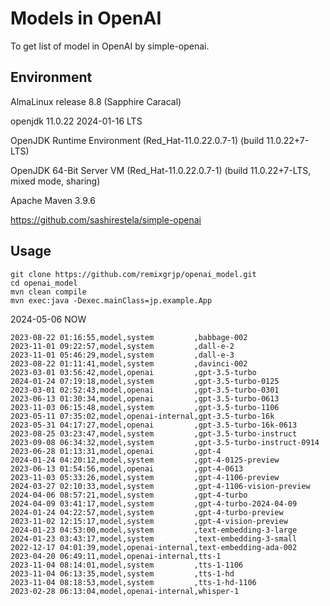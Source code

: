 # Models in OpenAI
To get list of model in OpenAI by simple-openai.

## Environment
AlmaLinux release 8.8 (Sapphire Caracal)

openjdk 11.0.22 2024-01-16 LTS

OpenJDK Runtime Environment (Red_Hat-11.0.22.0.7-1) (build 11.0.22+7-LTS)

OpenJDK 64-Bit Server VM (Red_Hat-11.0.22.0.7-1) (build 11.0.22+7-LTS, mixed mode, sharing)

Apache Maven 3.9.6

https://github.com/sashirestela/simple-openai 
## Usage

```
git clone https://github.com/remixgrjp/openai_model.git
cd openai_model
mvn clean compile
mvn exec:java -Dexec.mainClass=jp.example.App
```

2024-05-06 NOW

```
2023-08-22 01:16:55,model,system         ,babbage-002
2023-11-01 09:22:57,model,system         ,dall-e-2
2023-11-01 05:46:29,model,system         ,dall-e-3
2023-08-22 01:11:41,model,system         ,davinci-002
2023-03-01 03:56:42,model,openai         ,gpt-3.5-turbo
2024-01-24 07:19:18,model,system         ,gpt-3.5-turbo-0125
2023-03-01 02:52:43,model,openai         ,gpt-3.5-turbo-0301
2023-06-13 01:30:34,model,openai         ,gpt-3.5-turbo-0613
2023-11-03 06:15:48,model,system         ,gpt-3.5-turbo-1106
2023-05-11 07:35:02,model,openai-internal,gpt-3.5-turbo-16k
2023-05-31 04:17:27,model,openai         ,gpt-3.5-turbo-16k-0613
2023-08-25 03:23:47,model,system         ,gpt-3.5-turbo-instruct
2023-09-08 06:34:32,model,system         ,gpt-3.5-turbo-instruct-0914
2023-06-28 01:13:31,model,openai         ,gpt-4
2024-01-24 04:20:12,model,system         ,gpt-4-0125-preview
2023-06-13 01:54:56,model,openai         ,gpt-4-0613
2023-11-03 05:33:26,model,system         ,gpt-4-1106-preview
2024-03-27 02:10:33,model,system         ,gpt-4-1106-vision-preview
2024-04-06 08:57:21,model,system         ,gpt-4-turbo
2024-04-09 03:41:17,model,system         ,gpt-4-turbo-2024-04-09
2024-01-24 04:22:57,model,system         ,gpt-4-turbo-preview
2023-11-02 12:15:17,model,system         ,gpt-4-vision-preview
2024-01-23 04:53:00,model,system         ,text-embedding-3-large
2024-01-23 03:43:17,model,system         ,text-embedding-3-small
2022-12-17 04:01:39,model,openai-internal,text-embedding-ada-002
2023-04-20 06:49:11,model,openai-internal,tts-1
2023-11-04 08:14:01,model,system         ,tts-1-1106
2023-11-04 06:13:35,model,system         ,tts-1-hd
2023-11-04 08:18:53,model,system         ,tts-1-hd-1106
2023-02-28 06:13:04,model,openai-internal,whisper-1
```

